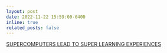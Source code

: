```yaml
---
layout: post
date: 2022-11-22 15:59:00-0400
inline: true
related_posts: false
---
```


[SUPERCOMPUTERS LEAD TO SUPER LEARNING EXPERIENCES](https://www.olcf.ornl.gov/2022/12/04/supercomputers-lead-to-super-learning-experiences/)


